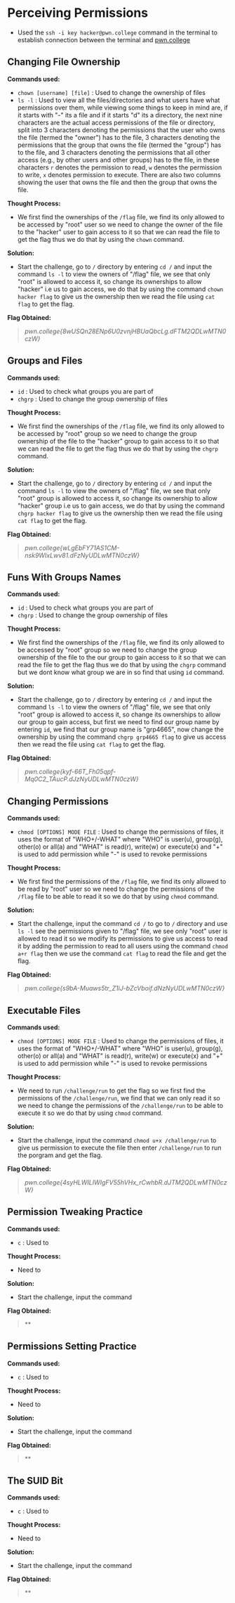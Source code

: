# Perceiving Permissions
- Used the `ssh -i key hacker@pwn.college` command in the terminal to establish connection between the terminal and [pwn.college](https://pwn.college/)

## Changing File Ownership
**Commands used:**
- `chown [username] [file]`  : Used to change the ownership of files
- `ls -l`  : Used to view all the files/directories and what users have what permissions over them, while viewing some things to keep in mind are, if it starts with "-" its a file and if it starts "d" its a directory, the next nine characters are the actual access permissions of the file or directory, split into 3 characters denoting the permissions that the user who owns the file (termed the "owner") has to the file, 3 characters denoting the permissions that the group that owns the file (termed the "group") has to the file, and 3 characters denoting the permissions that all other access (e.g., by other users and other groups) has to the file, in these characters `r` denotes the permission to read, `w` denotes the permission to write, `x` denotes permission to execute. There are also two columns showing the user that owns the file and then the group that owns the file.

**Thought Process:**
- We first find the ownerships of the `/flag` file, we find its only allowed to be accessed by "root" user so we need to change the owner of the file to the "hacker" user to gain access to it so that we can read the file to get the flag thus we do that by using the `chown` command.

**Solution:**
- Start the challenge, go to `/` directory by entering `cd /` and input the command `ls -l` to view the owners of "/flag" file, we see that only "root" is allowed to access it, so change its ownerships to allow "hacker" i.e us to gain access, we do that by using the command `chown hacker flag` to give us the ownership then we read the file using `cat flag` to get the flag.

**Flag Obtained:**
> *pwn.college{8wUSQn28ENp6U0zvnjHBUaQbcLg.dFTM2QDLwMTN0czW}*

## Groups and Files
**Commands used:**
- `id`    : Used to check what groups you are part of
- `chgrp` : Used to change the group ownership of files

**Thought Process:**
- We first find the ownerships of the `/flag` file, we find its only allowed to be accessed by "root" group so we need to change the group ownership of the file to the "hacker" group to gain access to it so that we can read the file to get the flag thus we do that by using the `chgrp` command.

**Solution:**
- Start the challenge, go to `/` directory by entering `cd /` and input the command `ls -l` to view the owners of "/flag" file, we see that only "root" group is allowed to access it, so change its ownership to allow "hacker" group i.e us to gain access, we do that by using the command `chgrp hacker flag` to give us the ownership then we read the file using `cat flag` to get the flag.

**Flag Obtained:**
> *pwn.college{wLgEbFY71AS1CM-nsk9WIxLwv81.dFzNyUDLwMTN0czW}*

## Funs With Groups Names
**Commands used:**
- `id`    : Used to check what groups you are part of
- `chgrp` : Used to change the group ownership of files

**Thought Process:**
- We first find the ownerships of the `/flag` file, we find its only allowed to be accessed by "root" group so we need to change the group ownership of the file to the our group to gain access to it so that we can read the file to get the flag thus we do that by using the `chgrp` command but we dont know what group we are in so find that using `id` command. 

**Solution:**
- Start the challenge, go to `/` directory by entering `cd /` and input the command `ls -l` to view the owners of "/flag" file, we see that only "root" group is allowed to access it, so change its ownerships to allow our group to gain access, but first we need to find our group name by entering `id`, we find that our group name is "grp4665", now change the ownership by using the command `chgrp grp4665 flag` to give us access then we read the file using `cat flag` to get the flag.

**Flag Obtained:**
> *pwn.college{kyf-66T_Fh05qpf-Mq0C2_TAucP.dJzNyUDLwMTN0czW}*

## Changing Permissions
**Commands used:**
- `chmod [OPTIONS] MODE FILE`  : Used to change the permissions of files, it uses the format of "WHO+/-WHAT" where "WHO" is user(u), group(g), other(o) or all(a) and "WHAT" is read(r), write(w) or execute(x) and "+" is used to add permission while "-" is used to revoke permissions 

**Thought Process:**
- We first find the permissions of the `/flag` file, we find its only allowed to be read by "root" user so we need to change the permissions of the `/flag` file to be able to read it so we do that by using `chmod` command.

**Solution:**
- Start the challenge, input the command `cd /` to go to `/` directory and use `ls -l` see the permissions given to "/flag" file, we see only "root" user is allowed to read it so we modify its permissions to give us access to read it by adding the permission to read to all users using the command `chmod a+r flag` then we use the command `cat flag` to read the file and get the flag.

**Flag Obtained:**
> *pwn.college{s9bA-Muaws5tr_Z1iJ-bZcVboif.dNzNyUDLwMTN0czW}*

## Executable Files
**Commands used:**
- `chmod [OPTIONS] MODE FILE`  : Used to change the permissions of files, it uses the format of "WHO+/-WHAT" where "WHO" is user(u), group(g), other(o) or all(a) and "WHAT" is read(r), write(w) or execute(x) and "+" is used to add permission while "-" is used to revoke permissions 

**Thought Process:**
- We need to run `/challenge/run` to get the flag so we first find the permissions of the `/challenge/run`, we find that we can only read it so we need to change the permissions of the `/challenge/run` to be able to execute it so we do that by using `chmod` command. 

**Solution:**
- Start the challenge, input the command `chmod u+x /challenge/run` to give us permission to execute the file then enter `/challenge/run` to run the porgram and get the flag.

**Flag Obtained:**
> *pwn.college{4syHLWILIWIgFV55hVHx_rCwhbR.dJTM2QDLwMTN0czW}*

## Permission Tweaking Practice
**Commands used:**
- `c`  : Used to 

**Thought Process:**
- Need to 

**Solution:**
- Start the challenge, input the command

**Flag Obtained:**
> **

## Permissions Setting Practice
**Commands used:**
- `c`  : Used to 

**Thought Process:**
- Need to 

**Solution:**
- Start the challenge, input the command

**Flag Obtained:**
> **

## The SUID Bit
**Commands used:**
- `c`  : Used to 

**Thought Process:**
- Need to 

**Solution:**
- Start the challenge, input the command

**Flag Obtained:**
> **
